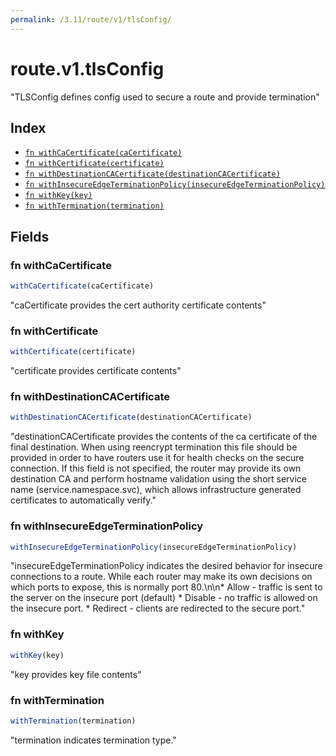 ```yaml
---
permalink: /3.11/route/v1/tlsConfig/
---
```


# route.v1.tlsConfig

"TLSConfig defines config used to secure a route and provide termination"

## Index

* [`fn withCaCertificate(caCertificate)`](#fn-withcacertificate)
* [`fn withCertificate(certificate)`](#fn-withcertificate)
* [`fn withDestinationCACertificate(destinationCACertificate)`](#fn-withdestinationcacertificate)
* [`fn withInsecureEdgeTerminationPolicy(insecureEdgeTerminationPolicy)`](#fn-withinsecureedgeterminationpolicy)
* [`fn withKey(key)`](#fn-withkey)
* [`fn withTermination(termination)`](#fn-withtermination)

## Fields

### fn withCaCertificate

```ts
withCaCertificate(caCertificate)
```

"caCertificate provides the cert authority certificate contents"

### fn withCertificate

```ts
withCertificate(certificate)
```

"certificate provides certificate contents"

### fn withDestinationCACertificate

```ts
withDestinationCACertificate(destinationCACertificate)
```

"destinationCACertificate provides the contents of the ca certificate of the final destination.  When using reencrypt termination this file should be provided in order to have routers use it for health checks on the secure connection. If this field is not specified, the router may provide its own destination CA and perform hostname validation using the short service name (service.namespace.svc), which allows infrastructure generated certificates to automatically verify."

### fn withInsecureEdgeTerminationPolicy

```ts
withInsecureEdgeTerminationPolicy(insecureEdgeTerminationPolicy)
```

"insecureEdgeTerminationPolicy indicates the desired behavior for insecure connections to a route. While each router may make its own decisions on which ports to expose, this is normally port 80.\n\n* Allow - traffic is sent to the server on the insecure port (default) * Disable - no traffic is allowed on the insecure port. * Redirect - clients are redirected to the secure port."

### fn withKey

```ts
withKey(key)
```

"key provides key file contents"

### fn withTermination

```ts
withTermination(termination)
```

"termination indicates termination type."